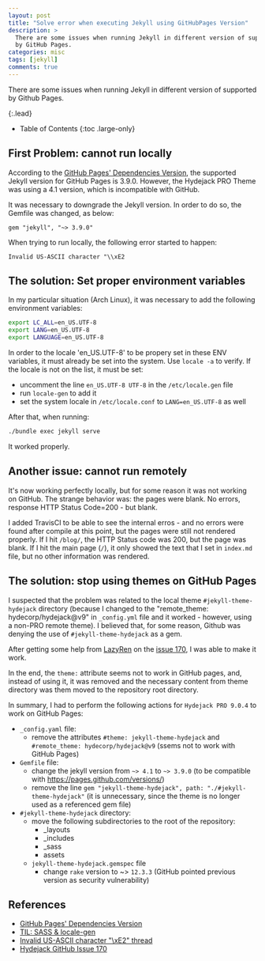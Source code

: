 ```yaml
---
layout: post
title: "Solve error when executing Jekyll using GitHubPages Version"
description: >
  There are some issues when running Jekyll in different version of supported
  by GitHub Pages.
categories: misc
tags: [jekyll]
comments: true
---
```

There are some issues when running Jekyll in different version of supported
by Github Pages.

{:.lead}

- Table of Contents
{:toc .large-only}

## First Problem: cannot run locally

According to the [GitHub Pages' Dependencies Version](https://pages.github.com/versions/), the supported Jekyll version for GitHub Pages is 3.9.0. However, the Hydejack PRO
Theme was using a 4.1 version, which is incompatible with GitHub.

It was necessary to downgrade the Jekyll version. In order to do so, the
Gemfile was changed, as below:

```
gem "jekyll", "~> 3.9.0"
```

When trying to run locally, the following error started to happen:

```
Invalid US-ASCII character "\\xE2
```

## The solution: Set proper environment variables

In my particular situation (Arch Linux), it was necessary to add the following
environment variables:

```bash
export LC_ALL=en_US.UTF-8
export LANG=en_US.UTF-8
export LANGUAGE=en_US.UTF-8
```

In order to the locale 'en_US.UTF-8' to be propery set in these ENV variables,
it must already be set into the system. Use `locale -a` to verify. If the
locale is not on the list, it must be set:

- uncomment the line `en_US.UTF-8 UTF-8` in the `/etc/locale.gen` file
- run `locale-gen` to add it
- set the system locale in `/etc/locale.conf` to `LANG=en_US.UTF-8` as well

After that, when running:

```bash
./bundle exec jekyll serve
```

It worked properly.

## Another issue: cannot run remotely

It's now working perfectly locally, but for some reason it
was not working on GitHub. The strange behavior was: the pages were blank.
No errors, response HTTP Status Code=200 - but blank.

I added TravisCI to be able to see the internal erros - and no errors were
found after compile at this point, but the pages were still not rendered
properly.
If I hit `/blog/`, the HTTP Status code was 200,
but the page was blank. If I hit the main page (`/`), it only showed the text
that I set in `index.md` file, but no other information was rendered.

## The solution: stop using themes on GitHub Pages

I suspected that the problem was related to the local theme `#jekyll-theme-hydejack`
directory (because I changed to the "remote_theme: hydecorp/hydejack@v9" in
`_config.yml` file and it worked - however, using a non-PRO remote theme).
I believed that, for some reason, Github was denying the use of `#jekyll-theme-hydejack` as a gem.

After getting some help from [LazyRen](https://github.com/LazyRen) on the
[issue 170](https://github.com/hydecorp/hydejack/issues/170), I was able to
make it work.

In the end, the `theme:` attribute seems not to work in GitHub pages, and,
instead of using it, it was removed and the necessary content from theme
directory was them moved to the repository root directory.

In summary, I had to perform the following actions for `Hydejack PRO 9.0.4` to work on GitHub Pages:

- `_config.yaml` file:
  - remove the attributes `#theme: jekyll-theme-hydejack` and
  `#remote_theme: hydecorp/hydejack@v9` (ssems not to work with GitHub Pages)
- `Gemfile` file:
   - change the jekyll version from `~> 4.1` to `~> 3.9.0` (to be compatible with https://pages.github.com/versions/)
   - remove the line `gem "jekyll-theme-hydejack", path: "./#jekyll-theme-hydejack"` (it is unnecessary, since the theme is no longer used as a referenced gem file)
- `#jekyll-theme-hydejack` directory:
  - move the following subdirectories to the root of the repository:
    -  _layouts
    - _includes
    - _sass
    - assets
  - `jekyll-theme-hydejack.gemspec` file
    - change `rake` version to ~> `12.3.3` (GitHub pointed previous version as security vulnerability)

## References

- [GitHub Pages' Dependencies Version](https://pages.github.com/versions/)
- [TIL: SASS & locale-gen](http://hollybecker.net/blog/2017-10-22-til-sass-locale-gen/)
- [Invalid US-ASCII character "\xE2" thread](https://github.com/csswizardry/inuit.css/issues/270#issuecomment-56056606)
- [Hydejack GitHub Issue 170](https://github.com/hydecorp/hydejack/issues/170)
